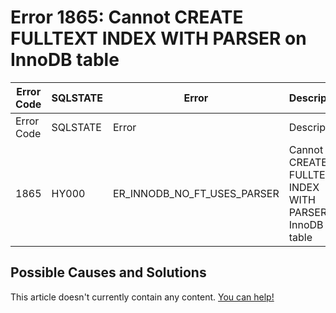 
# Error 1865: Cannot CREATE FULLTEXT INDEX WITH PARSER on InnoDB table


| Error Code | SQLSTATE | Error | Description |
| --- | --- | --- | --- |
| Error Code | SQLSTATE | Error | Description |
| 1865 | HY000 | ER_INNODB_NO_FT_USES_PARSER | Cannot CREATE FULLTEXT INDEX WITH PARSER on InnoDB table |




## Possible Causes and Solutions


This article doesn't currently contain any content. [You can help!](/en/writing-and-editing-knowledge-base-articles/)

